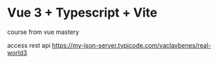 # Vue 3 + Typescript + Vite

course from vue mastery

access rest api https://my-json-server.typicode.com/vaclavbenes/real-world3